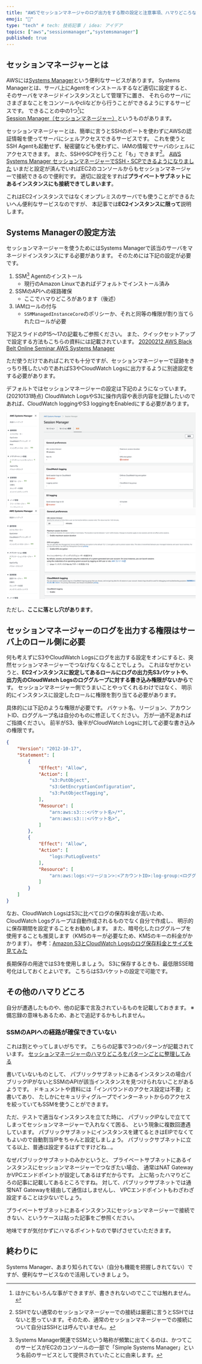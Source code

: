 ```yaml
---
title: "AWSでセッションマネージャのログ出力をする際の設定と注意事項、ハマりどころなど"
emoji: "🤔"
type: "tech" # tech: 技術記事 / idea: アイデア
topics: ["aws","sessionmanager","systemsmanager"]
published: true
---
```


## セッションマネージャーとは

AWSには[Systems Manager](https://aws.amazon.com/jp/systems-manager/)という便利なサービスがあります。
Systems Managerとは、サーバ上にAgentをインストールするなど適切に設定すると、
そのサーバをマネージドインスタンスとして管理下に置き、
それらのサーバにさまざまなことをコンソールやcliなどから行うことができるようにするサービスです。
できることの中の1つ[^1]に[Session Manager（セッションマネージャー）](https://docs.aws.amazon.com/ja_jp/systems-manager/latest/userguide/session-manager.html)というものがあります。

セッションマネージャーとは、簡単に言うとSSHのポートを使わずにAWSの認証情報を使ってサーバにシェルアクセスできるサービスです。
これを使うとSSH Agentも起動せず、秘密鍵なども使わずに、IAMの情報でサーバのシェルにアクセスできます。
また、SSHやSCPを行うこと「も」できます[^2]。
[AWS Systems Manager セッションマネージャーでSSH・SCPできるようになりました](https://dev.classmethod.jp/articles/session-manager-launches-tunneling-support-for-ssh-and-scp/)
いまだと設定が済んでいればEC2のコンソールからもセッションマネージャーで接続できるので便利です。
適切に設定をすれば**プライベートサブネットにあるインスタンスにも接続できてしまいます**。

これはEC2インスタンスではなくオンプレミスのサーバでも使うことができるたいへん便利なサービスなのですが、
本記事では**EC2インスタンスに限って**説明します。

## Systems Managerの設定方法

セッションマネージャーを使うためにはSystems Managerで該当のサーバをマネージドインスタンスにする必要があります。
そのためには下記の設定が必要です。

1. SSM[^3] Agentのインストール
   - 現行のAmazon Linuxであればデフォルトでインストール済み
2. SSMのAPIへの経路確保
   - ここでハマりどころがあります（後述）
3. IAMロールの付与
   - `SSMManagedInstanceCore`のポリシーか、それと同等の権限が割り当てられたロールが必要

下記スライドのP15〜17の記載もご参照ください。
また、クイックセットアップで設定する方法もこちらの資料には記載されています。
[20200212 AWS Black Belt Online Seminar AWS Systems Manager](https://www.slideshare.net/AmazonWebServicesJapan/20200212-aws-black-belt-online-seminar-aws-systems-manager)

ただ使うだけであればこれでも十分ですが、セッションマネージャーで証跡をきっちり残したいのであればS3やCloudWatch Logsに出力するように別途設定をする必要があります。

デフォルトではセッションマネージャーの設定は下記のようになっています。(20210131時点)
CloudWatch LogsやS3に操作内容や表示内容を記録したいのであれば、CloudWatch loggingやS3 loggingをEnabledにする必要があります。

![セッションマネージャーの設定1](/images/SessionManagerSetting1.png)
![セッションマネージャーの設定2](/images/SessionManagerSetting2.png)

ただし、**ここに落とし穴があります**。

## セッションマネージャーのログを出力する権限はサーバ上のロール側に必要

何も考えずにS3やCloudWatch Logsにログを出力する設定をオンにすると、突然セッションマネージャーでつなげなくなることでしょう。
これはなぜかというと、**EC2インスタンスに設定してあるロールにログの出力先S3バケットや、出力先のCloudWatch Logsのロググループに対する書き込み権限がないから**です。
セッションマネージャー側でうまいことやってくれるわけではなく、
明示的にインスタンスに設定したロールに権限を割り当てる必要があります。

具体的には下記のような権限が必要です。
バケット名、リージョン、アカウントID、ロググループ名は自分のものに修正してください。
万が一過不足あればご指摘ください。
前半がS3、後半がCloudWatch Logsに対して必要な書き込みの権限です。

```json
{
    "Version": "2012-10-17",
    "Statement": [
        {
            "Effect": "Allow",
            "Action": [
                "s3:PutObject",
                "s3:GetEncryptionConfiguration",
                "s3:PutObjectTagging",
            ],
            "Resource": [
                "arn:aws:s3:::<バケット名>/*",
                "arn:aws:s3:::<バケット名>",
            ]
        },
        {
            "Effect": "Allow",
            "Action": [
                "logs:PutLogEvents"
            ],
            "Resource": [
                "arn:aws:logs:<リージョン>:<アカウントID>:log-group:<ロググループ名>*"
            ]
        }
    ]
}
```

なお、CloudWatch LogsはS3に比べてログの保存料金が高いため、
CloudWatch Logsグループは自動作成されるものでなく自分で作成し、
明示的に保存期間を設定することをお勧めします。
また、暗号化したロググループを使用することも推奨します（KMSのキーが必要なため、KMSのキーの料金がかかります）。
参考：[Amazon S3とCloudWatch Logsのログ保存料金とサイズを見てみた](https://dev.classmethod.jp/articles/compare-archive-cost-cloudwatchlogs-s3/)

長期保存の用途ではS3を使用しましょう。
S3に保存するときも、最低限SSE暗号化はしておくとよいです。
こちらはS3バケットの設定で可能です。

## その他のハマりどころ

自分が遭遇したものや、他の記事で言及されているものを記載しておきます。
※備忘録の意味もあるため、あとで追記するかもしれません。

### SSMのAPIへの経路が確保できていない

これは割とやってしまいがちです。
こちらの記事で3つのパターンが記載されています。
[セッションマネージャーのハマりどころをパターンごとに整理してみる](https://dev.classmethod.jp/articles/session-manager-pattern/)

書いていないものとして、
パブリックサブネットにあるインスタンスの場合パブリックIPがないとSSMのAPIが該当インスタンスを見つけられないことがあるようです。
ドキュメントや資料には「インバウンドのアクセス設定は不要」と書いてあり、
たしかにセキュリティグループでインターネットからのアクセスを絞っていてもSSMを使うことができます。

ただ、テストで適当なインスタンスを立てた時に、
パブリックIPなしで立ててしまってセッションマネージャーで入れなくて困る、
という現象に複数回遭遇しています。
パブリックサブネットにインスタンスを建てるときはEIPでなくてもよいので自動割当IPをちゃんと設定しましょう。
パブリックサブネットに立てる以上、普通は設定するはずですけどね…。

なぜパブリックサブネットのみかというと、
プライベートサブネットにあるインスタンスにセッションマネージャーでつなぎたい場合、
通常はNAT GatewayかVPCエンドポイントが設定してあるはずだからです。
上に貼ったハマりどころの記事に記載してあるところですね。
対して、パブリックサブネットでは通常NAT Gatewayを経由して通信はしませんし、
VPCエンドポイントもわざわざ設定することは少ないでしょう。

プライベートサブネットにあるインスタンスにセッションマネージャーで接続できない、というケースは貼った記事をご参照ください。

地味ですが気付かずにハマるポイントなので挙げさせていただきます。

## 終わりに

Systems Manager、あまり知られてない（自分も機能を把握しきれてない）ですが、便利なサービスなので活用していきましょう。

[^1]: ほかにもいろんな事ができますが、書ききれないのでここでは触れません。
[^2]: SSHでない通常のセッションマネージャーでの接続は厳密に言うとSSHではないと思っています。そのため、通常のセッションマネージャーでの接続について自分はSSHとは呼んでいません。
[^3]: Systems Manager関連でSSMという略称が頻繁に出てくるのは、かつてこのサービスがEC2のコンソールの一部で「Simple Systems Manager」という名前のサービスとして提供されていたことに由来します。
